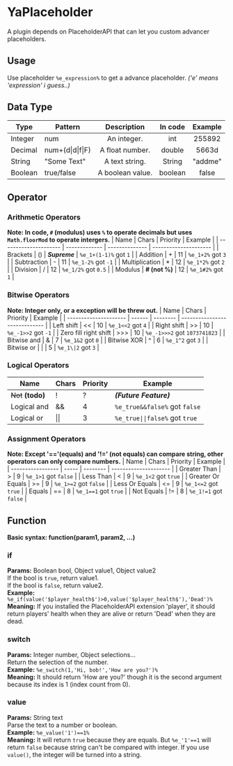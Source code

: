 # YaPlaceholder
A plugin depends on PlaceholderAPI that can let you custom advancer placeholders.

## Usage
Use placeholder `%e_expression%` to get a advance placeholder. *('e' means 'expression' i guess..)*

## Data Type
| Type    | Pattern          | Description      | In code | Example  |
| ------- | ---------------- | :--------------: | :-----: | :------: |
| Integer | num              | An integer.      | int     |  255892  |
| Decimal | num+(d\|d\|f\|F) | A float number.  | double  |  5663d   |
| String  | "Some Text"      | A text string.   | String  |  "addme" |
| Boolean | true/false       | A boolean value. | boolean |  false   |

## Operator
### Arithmetic Operators
**Note: In code, `#` (modulus) uses `%` to operate decimals but uses `Math.floorMod` to operate intergers.**
| Name                  | Chars         | Priority       | Example               |
| --------------------- | ------------- | -------------- | --------------------- |
| Brackets              | ()            | ***Supreme***  | `%e_1+(1-1)%` got `1` |
| Addition              | +             | 11             | `%e_1+2%` got `3`     |
| Subtraction           | -             | 11             | `%e_1-2%` got `-1`    |
| Multiplication        | *             | 12             | `%e_1*2%` got `2`     |
| Division              | /             | 12             | `%e_1/2%` got `0.5`   |
| Modulus               | **# (not %)** | 12             | `%e_1#2%` got `1`     |

### Bitwise Operators
**Note: Integer only, or a exception will be threw out.**
| Name                  | Chars  | Priority | Example                       |
| --------------------- | ------ | -------- | ----------------------------- |
| Left shift            | <<     | 10       | `%e_1<<2` got `4`             |
| Right shift           | \>\>   | 10       | `%e_-1>>2` got `-1`           |
| Zero fill right shift | \>\>\> | 10       | `%e_-1>>>2` got `1073741823`  |
| Bitwise and           | &      | 7        | `%e_1&2` got `0`              |
| Bitwise XOR           | ^      | 6        | `%e_1^2` got `3`              |
| Bitwise or            | \|     | 5        | `%e_1\|2` got `3`             |

### Logical Operators
| Name               | Chars | Priority | Example                        |
| -----------------  | ----- | -------- | ------------------------------ |
| ~~Not~~ **(todo)** | !     | ?        | ***(Future Feature)***         |
| Logical and        | &&    | 4        | `%e_true&&false%` got `false`  |
| Logical or         | \|\|  | 3        | `%e_true\|\|false%` got `true` |

### Assignment Operators
**Note: Except '=='(equals) and '!=' (not equals) can compare string, other operators can only compare numbers.**
| Name              | Chars | Priority | Example               |
| ----------------- | ----- | -------- | --------------------- |
| Greater Than      | >     | 9        | `%e_1>1` got `false`  |
| Less Than         | <     | 9        | `%e_1<2` got `true`   |
| Greater Or Equals | >=    | 9        | `%e_1>=2` got `false` |
| Less Or Equals    | <=    | 9        | `%e_1<=2` got `true`  |
| Equals            | ==    | 8        | `%e_1==1` got `true`  |
| Not Equals        | !=    | 8        | `%e_1!=1` got `false` |

## Function
**Basic syntax: function(param1, param2, ...)**
### if
**Params:** Boolean bool, Object value1, Object value2  
If the bool is `true`, return value1.  
If the bool is `false`, return value2.  
**Example:** `%e_if(value('$player_health$')>0,value('$player_health$'),'Dead')%`  
**Meaning:** If you installed the PlaceholderAPI extension 'player', it should return players' health when they are alive or return 'Dead' when they are dead.

### switch
**Params:** Integer number, Object selections...  
Return the selection of the number.  
**Example:** `%e_switch(1,'Hi, bob!','How are you?')%`  
**Meaning:** It should return 'How are you?' though it is the second argument because its index is 1 (index count from 0).

### value
**Params:** String text  
Parse the text to a number or boolean.  
**Example:** `%e_value('1')==1%`  
**Meaning:** It will return `true` because they are equals. But `%e_'1'==1` will return `false` because string can't be compared with integer. If you use `value()`, the integer will be turned into a string.